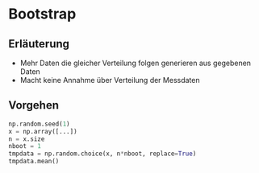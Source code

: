 # Bootstrap

## Erläuterung
- Mehr Daten die gleicher Verteilung folgen generieren aus gegebenen Daten
- Macht keine Annahme über Verteilung der Messdaten

## Vorgehen

```python
np.random.seed(1)
x = np.array([...])
n = x.size
nboot = 1
tmpdata = np.random.choice(x, n*nboot, replace=True)
tmpdata.mean()
```
